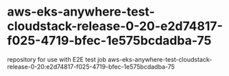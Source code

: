 # aws-eks-anywhere-test-cloudstack-release-0-20-e2d74817-f025-4719-bfec-1e575bcdadba-75
repository for use with E2E test job aws-eks-anywhere-test-cloudstack-release-0-20:e2d74817-f025-4719-bfec-1e575bcdadba-75
